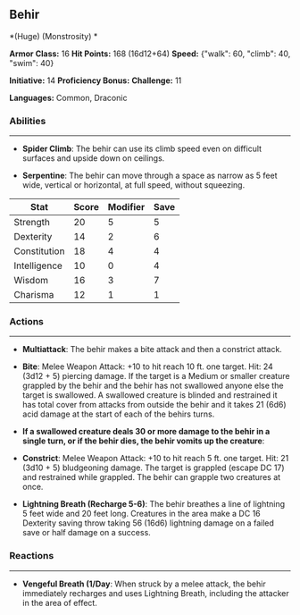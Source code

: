 ## Behir
*(Huge) (Monstrosity) *

**Armor Class:** 16
**Hit Points:** 168 (16d12+64)
**Speed:** {"walk": 60, "climb": 40, "swim": 40}

**Initiative:** 14
**Proficiency Bonus:**
**Challenge:** 11

**Languages:** Common, Draconic

### Abilities
 --- 
- **Spider Climb**: The behir can use its climb speed even on difficult surfaces and upside down on ceilings.

- **Serpentine**: The behir can move through a space as narrow as 5 feet wide, vertical or horizontal, at full speed, without squeezing.



| Stat | Score | Modifier | Save |
| ---- | ---- | ---- | ---- |
| Strength | 20 | 5 | 5 |
| Dexterity | 14 | 2 | 6 |
| Constitution | 18 | 4 | 4 |
| Intelligence | 10 | 0 | 4 |
| Wisdom | 16 | 3 | 7 |
| Charisma | 12 | 1 | 1 |

### Actions
 --- 
- **Multiattack**: The behir makes a bite attack and then a constrict attack.

- **Bite**: Melee Weapon Attack: +10 to hit  reach 10 ft.  one target. Hit: 24 (3d12 + 5) piercing damage. If the target is a Medium or smaller creature grappled by the behir  and the behir has not swallowed anyone else  the target is swallowed. A swallowed creature is blinded and restrained  it has total cover from attacks from outside the behir  and it takes 21 (6d6) acid damage at the start of each of the behirs turns.

- **If a swallowed creature deals 30 or more damage to the behir in a single turn, or if the behir dies, the behir vomits up the creature**: 

- **Constrict**: Melee Weapon Attack: +10 to hit  reach 5 ft.  one target. Hit: 21 (3d10 + 5) bludgeoning damage. The target is grappled (escape DC 17) and restrained while grappled. The behir can grapple two creatures at once.

- **Lightning Breath (Recharge 5-6)**: The behir breathes a line of lightning 5 feet wide and 20 feet long. Creatures in the area make a DC 16 Dexterity saving throw  taking 56 (16d6) lightning damage on a failed save or half damage on a success.

### Reactions
 --- 
- **Vengeful Breath (1/Day**: When struck by a melee attack, the behir immediately recharges and uses Lightning Breath, including the attacker in the area of effect.

